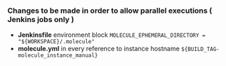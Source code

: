 ### Changes to be made in order to allow parallel executions ( Jenkins jobs only )

- **Jenkinsfile** environment block ```MOLECULE_EPHEMERAL_DIRECTORY = "${WORKSPACE}/.molecule"```
- **molecule.yml** in every reference to instance hostname ```${BUILD_TAG-molecule_instance_manual}```
